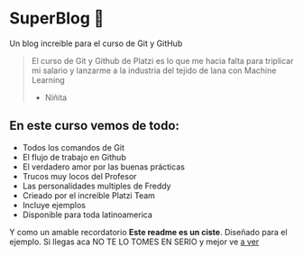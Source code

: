 # SuperBlog 🦸
Un blog increible para el curso de Git y GitHub 
> El curso de Git y Github de Platzi es lo que me hacia falta para triplicar mi salario y lanzarme a la industria del tejido de lana con Machine Learning
> - Niñita

## En este curso vemos de todo:
* Todos los comandos de Git
* El flujo de trabajo en Github
* El verdadero amor por las buenas prácticas
* Trucos muy locos del Profesor
* Las personalidades multiples de Freddy
* Crieado por el increible Platzi Team
* Incluye ejemplos
* Disponible para toda latinoamerica


Y como un amable recordatorio **Este readme es un ciste**. Diseñado para el ejemplo. Si llegas aca NO TE LO TOMES EN SERIO  y mejor ve [a ver](https://platzi.com/cursos/git-github)